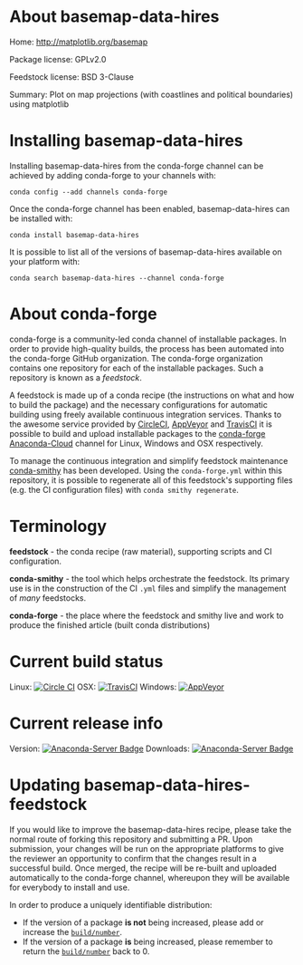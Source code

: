 About basemap-data-hires
========================

Home: http://matplotlib.org/basemap

Package license: GPLv2.0

Feedstock license: BSD 3-Clause

Summary: Plot on map projections (with coastlines and political boundaries) using matplotlib



Installing basemap-data-hires
=============================

Installing basemap-data-hires from the conda-forge channel can be achieved by adding conda-forge to your channels with:

```
conda config --add channels conda-forge
```

Once the conda-forge channel has been enabled, basemap-data-hires can be installed with:

```
conda install basemap-data-hires
```

It is possible to list all of the versions of basemap-data-hires available on your platform with:

```
conda search basemap-data-hires --channel conda-forge
```


About conda-forge
=================

conda-forge is a community-led conda channel of installable packages.
In order to provide high-quality builds, the process has been automated into the
conda-forge GitHub organization. The conda-forge organization contains one repository 
for each of the installable packages. Such a repository is known as a *feedstock*.

A feedstock is made up of a conda recipe (the instructions on what and how to build
the package) and the necessary configurations for automatic building using freely
available continuous integration services. Thanks to the awesome service provided by
[CircleCI](https://circleci.com/), [AppVeyor](http://www.appveyor.com/)
and [TravisCI](https://travis-ci.org/) it is possible to build and upload installable
packages to the [conda-forge](https://anaconda.org/conda-forge)
[Anaconda-Cloud](http://docs.anaconda.org/) channel for Linux, Windows and OSX respectively.

To manage the continuous integration and simplify feedstock maintenance
[conda-smithy](http://github.com/conda-forge/conda-smithy) has been developed.
Using the ``conda-forge.yml`` within this repository, it is possible to regenerate all of
this feedstock's supporting files (e.g. the CI configuration files) with ``conda smithy regenerate``.


Terminology
===========

**feedstock** - the conda recipe (raw material), supporting scripts and CI configuration.

**conda-smithy** - the tool which helps orchestrate the feedstock.
                   Its primary use is in the construction of the CI ``.yml`` files
                   and simplify the management of *many* feedstocks.

**conda-forge** - the place where the feedstock and smithy live and work to
                  produce the finished article (built conda distributions)

Current build status
====================

Linux: [![Circle CI](https://circleci.com/gh/conda-forge/basemap-data-hires-feedstock.svg?style=svg)](https://circleci.com/gh/conda-forge/basemap-data-hires-feedstock)
OSX: [![TravisCI](https://travis-ci.org/conda-forge/basemap-data-hires-feedstock.svg?branch=master)](https://travis-ci.org/conda-forge/basemap-data-hires-feedstock) 
Windows: [![AppVeyor](https://ci.appveyor.com/api/projects/status/github/conda-forge/basemap-data-hires-feedstock?svg=True)](https://ci.appveyor.com/project/conda-forge/basemap-data-hires-feedstock/branch/master)

Current release info
====================
Version: [![Anaconda-Server Badge](https://anaconda.org/conda-forge/basemap-data-hires/badges/version.svg)](https://anaconda.org/conda-forge/basemap-data-hires)
Downloads: [![Anaconda-Server Badge](https://anaconda.org/conda-forge/basemap-data-hires/badges/downloads.svg)](https://anaconda.org/conda-forge/basemap-data-hires)


Updating basemap-data-hires-feedstock
=====================================

If you would like to improve the basemap-data-hires recipe, please take the normal
route of forking this repository and submitting a PR. Upon submission, your changes will
be run on the appropriate platforms to give the reviewer an opportunity to confirm that the
changes result in a successful build. Once merged, the recipe will be re-built and uploaded
automatically to the conda-forge channel, whereupon they will be available for everybody to
install and use.

In order to produce a uniquely identifiable distribution:
 * If the version of a package **is not** being increased, please add or increase
   the [``build/number``](http://conda.pydata.org/docs/building/meta-yaml.html#build-number-and-string). 
 * If the version of a package **is** being increased, please remember to return
   the [``build/number``](http://conda.pydata.org/docs/building/meta-yaml.html#build-number-and-string)
   back to 0.
